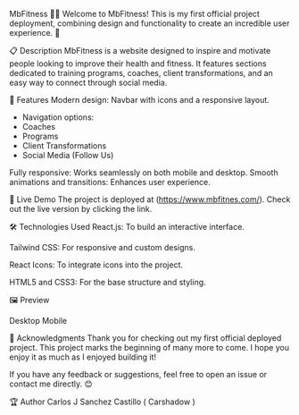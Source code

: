 MbFitness 🏋️‍♂️
Welcome to MbFitness! This is my first official project deployment, combining design and functionality to create an incredible user experience. 🚀

📋 Description
MbFitness is a website designed to inspire and motivate people looking to improve their health and fitness. It features sections dedicated to training programs, coaches, client transformations, and an easy way to connect through social media.

🌟 Features
Modern design: Navbar with icons and a responsive layout.
- Navigation options:
- Coaches
- Programs
- Client Transformations
- Social Media (Follow Us)
  
Fully responsive: Works seamlessly on both mobile and desktop.
Smooth animations and transitions: Enhances user experience.

🚀 Live Demo
The project is deployed at (https://www.mbfitnes.com/). Check out the live version by clicking the link.

🛠️ Technologies Used
React.js: To build an interactive interface.

Tailwind CSS: For responsive and custom designs.

React Icons: To integrate icons into the project.

HTML5 and CSS3: For the base structure and styling.

🖼️ Preview

Desktop
Mobile

🙌 Acknowledgments
Thank you for checking out my first official deployed project. This project marks the beginning of many more to come. I hope you enjoy it as much as I enjoyed building it!

If you have any feedback or suggestions, feel free to open an issue or contact me directly. 😊

🏆 Author
Carlos J Sanchez Castillo ( Carshadow ) 
